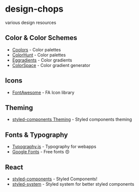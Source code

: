 # design-chops
various design resources

## Color & Color Schemes

- [Coolors](http://coolors.co/) - Color palettes
- [ColorHunt](http://colorhunt.co/) - Color palettes
- [Eggradients](https://www.eggradients.com/) - Color gradients
- [ColorSpace](https://mycolor.space/gradient) - Color gradient generator

## Icons

- [FontAwesome](https://fontawesome.com/icons) - FA Icon library

## Theming

- [styled-components Theming](https://www.styled-components.com/docs/advanced#theming) - Styled components theming

## Fonts & Typography

- [Typography.js](https://kyleamathews.github.io/typography.js/) - Typography for webapps
- [Google Fonts](https://fonts.google.com) - Free fonts :heart_eyes:

## React

- [styled-components](https://github.com/styled-components/styled-components) - Styled Components!
- [styled-system](https://github.com/jxnblk/styled-system) - Styled system for better styled components
